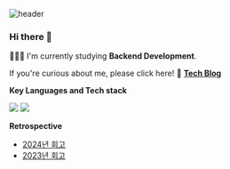 ![header](https://capsule-render.vercel.app/api?type=waving&color=auto&height=130&section=header&text=Junyong%20Moon&fontSize=60&fontAlign=26)

<!--
![](https://komarev.com/ghpvc/?username=fancy96&color=blue)
-->

### Hi there 👋

👨🏻‍💻 I'm currently studying **Backend Development**.

If you're curious about me, please click here! 🔗 [**Tech Blog**](https://devfancy.github.io/)

**Key Languages and Tech stack**

 <code><img src="https://img.shields.io/badge/Java-007396?style=flat&logo=Java&logoColor=white"/></code>
 <code><img src="https://img.shields.io/badge/Spring-6DB33F?style=flat-square&logo=Spring&logoColor=white"/></code>

**Retrospective**

- [2024년 회고](https://devfancy.github.io/2024-Retrospective/)
- [2023년 회고](https://devfancy.github.io/2023-Retrospective/)

<!--

✨ For More Info ... [**Resume**](https://www.figma.com/file/mhu0WK5vTkFaNPAnKcemR4/%EB%AC%B8%EC%A4%80%EC%9A%A9_%EC%9D%B4%EB%A0%A5%EC%84%9C?type=design&node-id=354-2&mode=design&t=rNTUhSuKTPUoz7gR-0) | [**Portfolio**](https://junyongmoon.notion.site/b2a87f8f36d0404f9bf9fcc0f7e1448c?pvs=4)


**My GitHub Stats**

![Anurag's GitHub stats](https://github-readme-stats-zeta-henna-95.vercel.app/api?username=devfancy&show_icons=true?username=devfancy&count_private=true)

**devFancy/devFancy** is a ✨ _special_ ✨ repository because its `README.md` (this file) appears on your GitHub profile.

Here are some ideas to get you started:

- 🔭 I’m currently working on ...
- 🌱 I’m currently learning ...
- 👯 I’m looking to collaborate on ...
- 🤔 I’m looking for help with ...
- 💬 Ask me about ...
- 📫 How to reach me: ...
- 😄 Pronouns: ...
- ⚡ Fun fact: ...
-->
